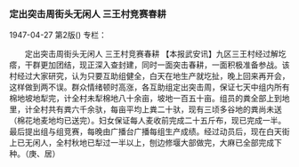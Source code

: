 ### 定出突击周街头无闲人  三王村竞赛春耕

1947-04-27
第2版()
专栏：

　　定出突击周街头无闲人
    三王村竞赛春耕
    【本报武安讯】九区三王村经过解圪瘩，干群更加团结，现正深入查封建，同时一面突击春耕，一面积极准备参战。该村经过大家研究，认为只要互助组健全，白天在地生产就圪扯，晚上回来再开会，这样做到两不误。群众情绪顿时高涨，各互助组定出突击周，保证七天中组内所有棉地坡地犁完，计全村未犁棉地八十余亩，坡地一百五十亩。组员的粪全部上到地里，计全村共有粪六千余驮，每亩平均上粪二十驮，现有三顷多谷地的粪尚未送（棉花地麦地均已送完）。妇女保证每人麦收前完成二十五斤布，现已完成一半。最后提出组与组竞赛，每晚由广播台广播每组生产成绩。经过动员后，现在白天街上已无闲人，全村秋地已犁过一半以上，刨边修堰大部做完，大麻已全部完成下种。（庚、居）
